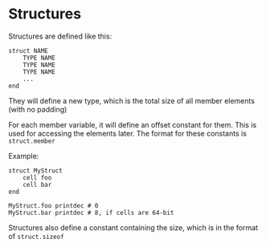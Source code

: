 # Structures

Structures are defined like this:
```
struct NAME
	TYPE NAME
	TYPE NAME
	TYPE NAME
	...
end
```

They will define a new type, which is the total size of all member elements (with no
padding)

For each member variable, it will define an offset constant for them. This is used for
accessing the elements later. The format for these constants is `struct.member`

Example:
```
struct MyStruct
	cell foo
	cell bar
end

MyStruct.foo printdec # 0
MyStruct.bar printdec # 8, if cells are 64-bit
```

Structures also define a constant containing the size, which is in the format of
`struct.sizeof`
